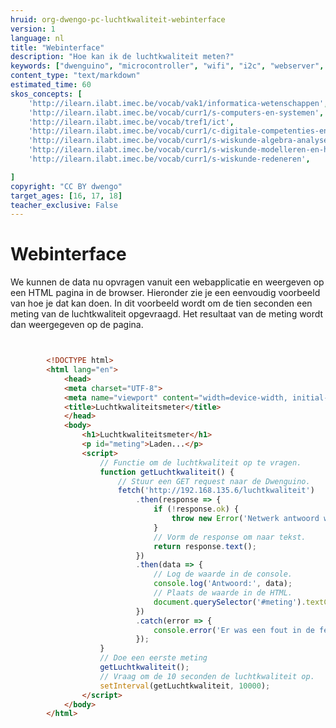 ```yaml
---
hruid: org-dwengo-pc-luchtkwaliteit-webinterface
version: 1
language: nl
title: "Webinterface"
description: "Hoe kan ik de luchtkwaliteit meten?"
keywords: ["dwenguino", "microcontroller", "wifi", "i2c", "webserver", "internet", "co2", "luchtkwaliteit"]
content_type: "text/markdown"
estimated_time: 60
skos_concepts: [
    'http://ilearn.ilabt.imec.be/vocab/vak1/informatica-wetenschappen', 
    'http://ilearn.ilabt.imec.be/vocab/curr1/s-computers-en-systemen',
    'http://ilearn.ilabt.imec.be/vocab/tref1/ict',
    'http://ilearn.ilabt.imec.be/vocab/curr1/c-digitale-competenties-en-mediawijsheid',
    'http://ilearn.ilabt.imec.be/vocab/curr1/s-wiskunde-algebra-analyse',
    'http://ilearn.ilabt.imec.be/vocab/curr1/s-wiskunde-modelleren-en-heuristiek',
    'http://ilearn.ilabt.imec.be/vocab/curr1/s-wiskunde-redeneren',

]
copyright: "CC BY dwengo"
target_ages: [16, 17, 18]
teacher_exclusive: False
---
```


# Webinterface

We kunnen de data nu opvragen vanuit een webapplicatie en weergeven op een HTML pagina in de browser. Hieronder zie je een eenvoudig voorbeeld van hoe je dat kan doen. In dit voorbeeld wordt om de tien seconden een meting van de luchtkwaliteit opgevraagd. Het resultaat van de meting wordt dan weergegeven op de pagina.

```html


        <!DOCTYPE html>
        <html lang="en">
            <head>
            <meta charset="UTF-8">
            <meta name="viewport" content="width=device-width, initial-scale=1.0">
            <title>Luchtkwaliteitsmeter</title>
            </head>
            <body>
                <h1>Luchtkwaliteitsmeter</h1>
                <p id="meting">Laden...</p>
                <script>
                    // Functie om de luchtkwaliteit op te vragen.
                    function getLuchtkwaliteit() {
                        // Stuur een GET request naar de Dwenguino.
                        fetch('http://192.168.135.6/luchtkwaliteit') 
                            .then(response => {
                                if (!response.ok) {
                                    throw new Error('Netwerk antwoord was niet ok');
                                }
                                // Vorm de response om naar tekst.
                                return response.text();
                            })
                            .then(data => {
                                // Log de waarde in de console.
                                console.log('Antwoord:', data); 
                                // Plaats de waarde in de HTML.
                                document.querySelector('#meting').textContent = data;
                            })
                            .catch(error => {
                                console.error('Er was een fout in de fetch operatie:', error);
                            });
                    }
                    // Doe een eerste meting
                    getLuchtkwaliteit();
                    // Vraag om de 10 seconden de luchtkwaliteit op.
                    setInterval(getLuchtkwaliteit, 10000);  
                </script>
            </body>
        </html>

```